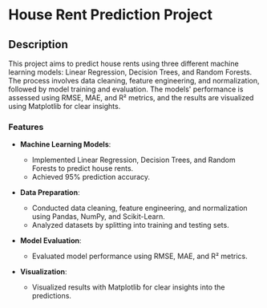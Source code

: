 # House Rent Prediction Project

## Description

This project aims to predict house rents using three different machine learning models: Linear Regression, Decision Trees, and Random Forests. The process involves data cleaning, feature engineering, and normalization, followed by model training and evaluation. The models' performance is assessed using RMSE, MAE, and R² metrics, and the results are visualized using Matplotlib for clear insights.

### Features

- **Machine Learning Models**:
  - Implemented Linear Regression, Decision Trees, and Random Forests to predict house rents.
  - Achieved 95% prediction accuracy.

- **Data Preparation**:
  - Conducted data cleaning, feature engineering, and normalization using Pandas, NumPy, and Scikit-Learn.
  - Analyzed datasets by splitting into training and testing sets.

- **Model Evaluation**:
  - Evaluated model performance using RMSE, MAE, and R² metrics.

- **Visualization**:
  - Visualized results with Matplotlib for clear insights into the predictions.

